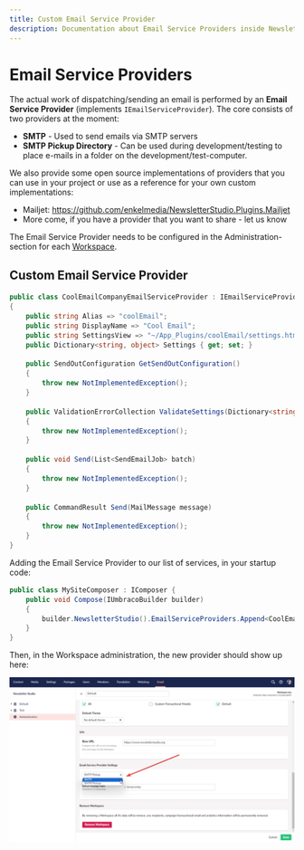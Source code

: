 ```yaml
---
title: Custom Email Service Provider
description: Documentation about Email Service Providers inside Newsletter Studio
---
```

# Email Service Providers
The actual work of dispatching/sending an email is performed by an **Email Service Provider** (implements `IEmailServiceProvider`). The core consists of two providers at the moment:

* **SMTP** - Used to send emails via SMTP servers 
* **SMTP Pickup Directory** - Can be used during development/testing to place e-mails in a folder on the development/test-computer.

We also provide some open source implementations of providers that you can use in your project or use as a reference for your own custom implementations:

* Mailjet: https://github.com/enkelmedia/NewsletterStudio.Plugins.Mailjet
* More come, if you have a provider that you want to share - let us know

The Email Service Provider needs to be configured in the Administration-section for each [Workspace](../concepts/workspaces.md).

## Custom Email Service Provider

```csharp
public class CoolEmailCompanyEmailServiceProvider : IEmailServiceProvider
{
    public string Alias => "coolEmail";
    public string DisplayName => "Cool Email";
    public string SettingsView => "~/App_Plugins/coolEmail/settings.html";
    public Dictionary<string, object> Settings { get; set; }
    
    public SendOutConfiguration GetSendOutConfiguration()
    {
        throw new NotImplementedException();
    }

    public ValidationErrorCollection ValidateSettings(Dictionary<string, object> settings)
    {
        throw new NotImplementedException();
    }

    public void Send(List<SendEmailJob> batch)
    {
        throw new NotImplementedException();
    }

    public CommandResult Send(MailMessage message)
    {
        throw new NotImplementedException();
    }
}
```

Adding the Email Service Provider to our list of services, in your startup code:


```csharp
public class MySiteComposer : IComposer {
    public void Compose(IUmbracoBuilder builder)
    {
        builder.NewsletterStudio().EmailServiceProviders.Append<CoolEmailCompanyEmailServiceProvider>();
    }
}
```

Then, in the Workspace administration, the new provider should show up here:

![Configure custom provider](/media/administration--allow-email-service-provider.png)